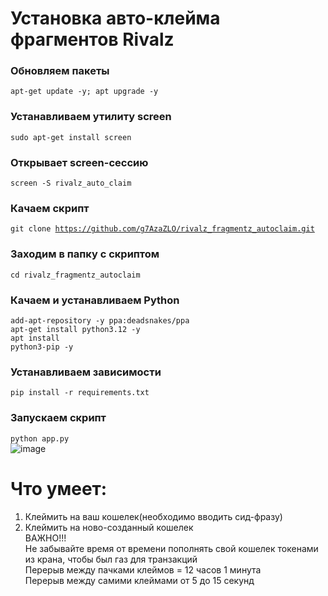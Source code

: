 # Установка авто-клейма фрагментов Rivalz
### Обновляем пакеты
<code>apt-get update -y; apt upgrade -y</code>
### Устанавливаем утилиту screen
<code>sudo apt-get install screen</code>
### Открывает screen-сессию
<code>screen -S rivalz_auto_claim</code>
### Качаем скрипт
<code>git clone https://github.com/g7AzaZLO/rivalz_fragmentz_autoclaim.git</code>
### Заходим в папку с скриптом
<code>cd rivalz_fragmentz_autoclaim</code>
### Качаем и устанавливаем Python
<code>add-apt-repository -y ppa:deadsnakes/ppa</code></br>
<code>apt-get install python3.12 -y</code></br>
<code>apt install python3-pip -y</code></br>
### Устанавливаем зависимости
<code>pip install -r requirements.txt</code>
### Запускаем скрипт
<code>python app.py</code></br>
![image](https://github.com/user-attachments/assets/4c8f11ea-62a9-487c-bacd-6f4bec423f90)

# Что умеет:
1. Клеймить на ваш кошелек(необходимо вводить сид-фразу)</br>
2. Клеймить на ново-созданный кошелек</br>
ВАЖНО!!!</br>
Не забывайте время от времени пополнять свой кошелек токенами из крана, чтобы был газ для транзакций</br>
Перерыв между пачками клеймов = 12 часов 1 минута</br>
Перерыв между самими клеймами от 5 до 15 секунд
